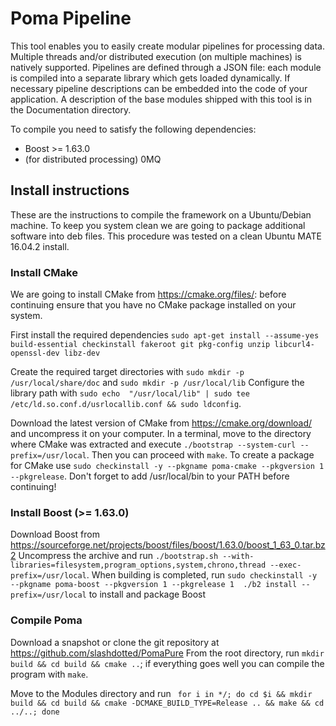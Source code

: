 # Poma Pipeline

This tool enables you to easily create modular pipelines for processing data. Multiple threads and/or distributed execution (on multiple machines) is natively supported. Pipelines are defined through a JSON file: each module is compiled into a separate library which gets loaded dynamically. If necessary pipeline descriptions can be embedded into the code of your application.
A description of the base modules shipped with this tool is in the Documentation directory.

To compile you need to satisfy the following dependencies:

- Boost >= 1.63.0
- (for distributed processing) 0MQ

## Install instructions

These are the instructions to compile the framework on a Ubuntu/Debian machine. To keep you system clean we are going to package additional software into deb files. This procedure was tested on a clean Ubuntu MATE 16.04.2 install.

### Install CMake
We are going to install CMake from https://cmake.org/files/: before continuing ensure that you have no CMake package installed on your system.

First install the required dependencies `sudo apt-get install --assume-yes build-essential checkinstall fakeroot git pkg-config unzip libcurl4-openssl-dev libz-dev`

Create the required target directories with  `sudo mkdir -p /usr/local/share/doc` and `sudo mkdir -p /usr/local/lib`
Configure the library path with `sudo echo  "/usr/local/lib" | sudo tee /etc/ld.so.conf.d/usrlocallib.conf && sudo ldconfig`.

Download the latest version of CMake from https://cmake.org/download/ and uncompress it on your computer. In a terminal, move to the directory where CMake was extracted and execute `./bootstrap --system-curl --prefix=/usr/local`. Then you can proceed with `make`. To create a package for CMake use `sudo checkinstall -y --pkgname poma-cmake --pkgversion 1 --pkgrelease`. Don't forget to add /usr/local/bin to your PATH before continuing!

### Install Boost (>= 1.63.0)

Download Boost from https://sourceforge.net/projects/boost/files/boost/1.63.0/boost_1_63_0.tar.bz2
Uncompress the archive and run `./bootstrap.sh --with-libraries=filesystem,program_options,system,chrono,thread --exec-prefix=/usr/local`. When building is completed, run `sudo checkinstall -y --pkgname poma-boost --pkgversion 1 --pkgrelease 1  ./b2 install --prefix=/usr/local` to install and package Boost

### Compile Poma

Download a snapshot or clone the git repository at https://github.com/slashdotted/PomaPure
From the root directory, run `mkdir build && cd build && cmake ..`; if everything goes well you can compile the program with `make`.

Move to the Modules directory and run `
for i in */; do cd $i && mkdir build && cd build && cmake -DCMAKE_BUILD_TYPE=Release .. && make && cd ../..; done`







